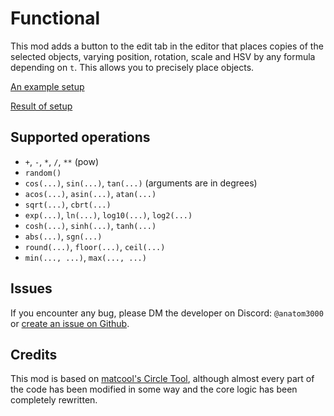 # Functional

This mod adds a button to the edit tab in the editor that places copies of the selected objects, varying position, rotation, scale and HSV by any formula depending on `t`. This allows you to precisely place objects.

[An example setup](https://github.com/anatom3000/Functional/blob/dev/functool_popup.png?raw=true)

[Result of setup](https://github.com/anatom3000/Functional/blob/dev/functool_result.png?raw=true)

## Supported operations
- `+`, `-`, `*`, `/`, `**` (pow)
- `random()`
- `cos(...)`, `sin(...)`, `tan(...)` (arguments are in degrees)
- `acos(...)`, `asin(...)`, `atan(...)`
- `sqrt(...)`, `cbrt(...)`
- `exp(...)`, `ln(...)`, `log10(...)`, `log2(...)`
- `cosh(...)`, `sinh(...)`, `tanh(...)`
- `abs(...)`, `sgn(...)`
- `round(...)`, `floor(...)`, `ceil(...)`
- `min(..., ...)`, `max(..., ...)`

## Issues
If you encounter any bug, please DM the developer on Discord: `@anatom3000` or [create an issue on Github](https://github.com/anatom3000/Functional/issues).

## Credits
This mod is based on [matcool's Circle Tool](mod:mat.circle-tool), although almost every part of the code has been modified in some way and the core logic has been completely rewritten.
